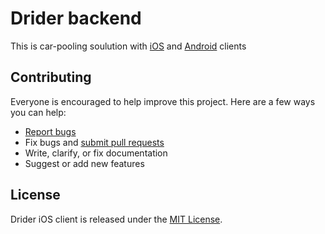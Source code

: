 # Drider backend

This is car-pooling soulution with [iOS](https://github.com/drider-io/drider-ios) and [Android](https://github.com/drider-io/drider-android) clients 

## Contributing

Everyone is encouraged to help improve this project. Here are a few ways you can help:

- [Report bugs](https://github.com/drider-io/drider-ios/issues)
- Fix bugs and [submit pull requests](https://github.com/drider-io/drider-ios/pulls)
- Write, clarify, or fix documentation
- Suggest or add new features

## License

Drider iOS client is released under the [MIT License](http://www.opensource.org/licenses/MIT).
